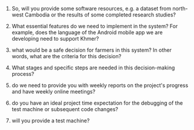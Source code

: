 1. So, will you provide some software resources, e.g. a dataset from north-west Cambodia or the results of some completed research studies?

2. What essential features do we need to implement in the system? For example, does the language of the Android mobile app we are developing need to support Khmer?

3. what would be a safe decision for farmers in this system? In other words, what are the criteria for this decision?

4. What stages and specific steps are needed in this decision-making process?

5. do we need to provide you with weekly reports on the project's progress and have weekly online meetings?

6. do you have an ideal project time expectation for the debugging of the test machine or subsequent code changes?

6. will you provide a test machine?
